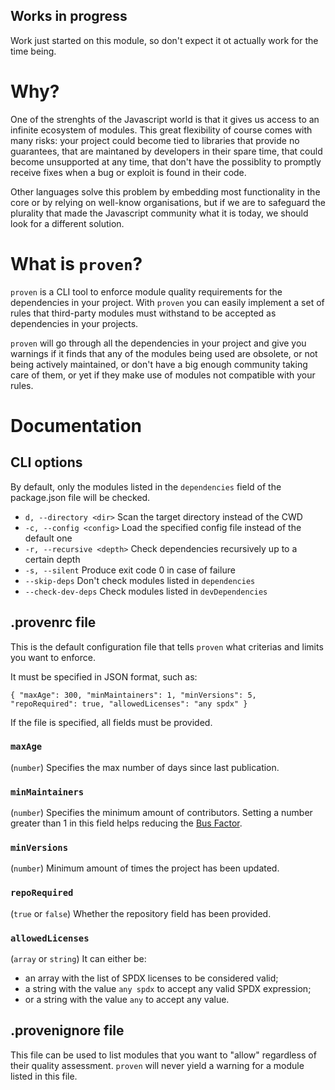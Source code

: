 ## Works in progress

Work just started on this module, so don't expect it ot actually work for the time being.


# Why?

One of the strenghts of the Javascript world is that it gives us access to an infinite ecosystem of modules. This great flexibility of course comes with many risks: your project could become tied to libraries that provide no guarantees, that are maintaned by developers in their spare time, that could become unsupported at any time, that don't have the possiblity to promptly receive fixes when a bug or exploit is found in their code.

Other languages solve this problem by embedding most functionality in the core or by relying on well-know organisations, but if we are to safeguard the plurality that made the Javascript community what it is today, we should look for a different solution.


# What is `proven`?

`proven` is a CLI tool to enforce module quality requirements for the dependencies in your project. With `proven` you can easily implement a set of rules that third-party modules must withstand to be accepted as dependencies in your projects.

`proven` will go through all the dependencies in your project and give you warnings if it finds that any of the modules being used are obsolete, or not being actively maintained, or don't have a big enough community taking care of them, or yet if they make use of modules not compatible with your rules.


# Documentation

## CLI options

By default, only the modules listed in the `dependencies` field of the package.json file will be checked.

 - `d, --directory <dir>` Scan the target directory instead of the CWD
 - `-c, --config <config>` Load the specified config file instead of the default one
 - `-r, --recursive <depth>` Check dependencies recursively up to a certain depth
 - `-s, --silent` Produce exit code 0 in case of failure
 - `--skip-deps` Don't check modules listed in `dependencies`
 - `--check-dev-deps` Check modules listed in `devDependencies`


## .provenrc file

This is the default configuration file that tells `proven` what criterias and limits you want to enforce.

It must be specified in JSON format, such as:

`{
    "maxAge": 300,
    "minMaintainers": 1,
    "minVersions": 5,
    "repoRequired": true,
    "allowedLicenses": "any spdx"
}`

If the file is specified, all fields must be provided.


### `maxAge`

(`number`)
Specifies the max number of days since last publication.

### `minMaintainers`

(`number`)
Specifies the minimum amount of contributors. Setting a number greater than 1 in this field helps reducing the [Bus Factor](https://en.wikipedia.org/wiki/Bus_factor).

### `minVersions`

(`number`)
Minimum amount of times the project has been updated.

### `repoRequired`

(`true` or `false`)
Whether the repository field has been provided.

### `allowedLicenses`

(`array` or `string`)
It can either be:
 - an array with the list of SPDX licenses to be considered valid;
 - a string with the value `any spdx` to accept any valid SPDX expression;
 - or a string with the value `any` to accept any value.


## .provenignore file

This file can be used to list modules that you want to "allow" regardless of their quality assessment. `proven` will never yield a warning for a module listed in this file.
